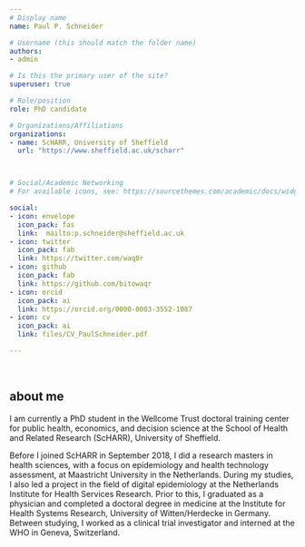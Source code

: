 ```yaml
---
# Display name
name: Paul P. Schneider

# Username (this should match the folder name)
authors:
- admin

# Is this the primary user of the site?
superuser: true

# Role/position
role: PhD candidate

# Organizations/Affiliations
organizations:
- name: ScHARR, University of Sheffield
  url: "https://www.sheffield.ac.uk/scharr"



# Social/Academic Networking
# For available icons, see: https://sourcethemes.com/academic/docs/widgets/#icons

social:
- icon: envelope
  icon_pack: fas
  link:  mailto:p.schneider@sheffield.ac.uk
- icon: twitter
  icon_pack: fab
  link: https://twitter.com/waq0r
- icon: github
  icon_pack: fab
  link: https://github.com/bitowaqr
- icon: orcid
  icon_pack: ai
  link: https://orcid.org/0000-0003-3552-1087
- icon: cv
  icon_pack: ai
  link: files/CV_PaulSchneider.pdf

---
```

<br>

## about me

I am currently a PhD student in the Wellcome Trust doctoral training center for public health, economics, and decision science at the School of Health and Related Research (ScHARR), University of Sheffield.

Before I joined ScHARR in September 2018, I did a research masters in health sciences, with a focus on epidemiology and health technology assessment, at Maastricht University in the Netherlands. During my studies, I also led a project in the field of digital epidemiology at the Netherlands Institute for Health Services Research. Prior to this, I graduated as a physician and completed a doctoral degree in medicine at the Institute for Health Systems Research, University of Witten/Herdecke in Germany. Between studying, I worked as a clinical trial investigator and interned at the WHO in Geneva, Switzerland.


<!-- Global site tag (gtag.js) - Google Analytics -->
<script async src="https://www.googletagmanager.com/gtag/js?id=UA-147153076-1"></script>
<script>
  window.dataLayer = window.dataLayer || [];
  function gtag(){dataLayer.push(arguments);}
  gtag('js', new Date());

  gtag('config', 'UA-147153076-1');
</script>
